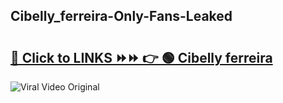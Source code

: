
 ## Cibelly_ferreira-Only-Fans-Leaked

# <h2><a href="https://clipsfans.com/Cibelly_ferreira&ref=git">🔗 Click to LINKS ⏩⏩ 👉 🟢 Cibelly ferreira </a></h2>

<a href="https://clipsfans.com/Cibelly_ferreira&ref=git" rel="nofollow" data-target="animated-image.originalLink"><img src="https://i.ibb.co.com/xMMVF88/686577567.gif" alt="Viral Video Original" style="max-width: 100%; display: inline-block;" data-target="animated-image.originalImage"></a>
